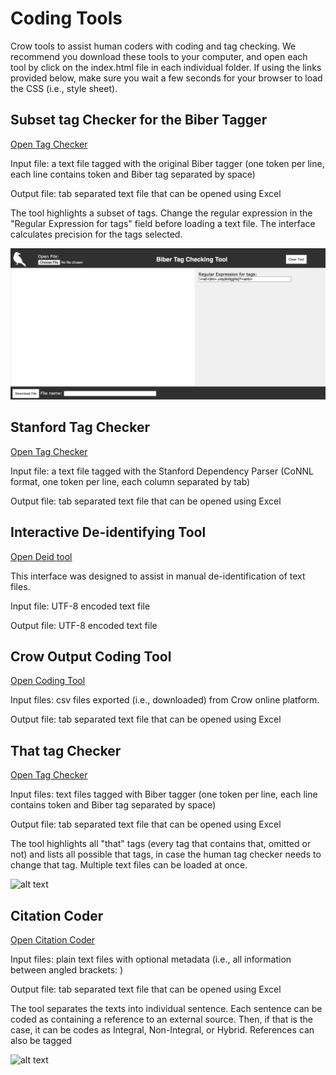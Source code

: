 # Coding Tools
Crow tools to assist human coders with coding and tag checking. We recommend you download these tools to your computer, and open each tool by click on the index.html file in each individual folder. If using the links provided below, make sure you wait a few seconds for your browser to load the CSS (i.e., style sheet).


## Subset tag Checker for the Biber Tagger

[Open Tag Checker](http://htmlpreview.github.io/?https://github.com/writecrow/coding_tools/blob/master/subset_tag_checker/index.html)

Input file: a text file tagged with the original Biber tagger (one token per line, each line contains token and Biber tag separated by space)

Output file: tab separated text file that can be opened using Excel

The tool highlights a subset of tags. Change the regular expression in the "Regular Expression for tags" field before loading a text file. The interface calculates precision for the tags selected.

![biber tagger subset tag checker](https://github.com/writecrow/coding_tools/blob/master/subset_tag_checker/subset_tag_checker_screenshot.png)

## Stanford Tag Checker

[Open Tag Checker](http://htmlpreview.github.io/?https://github.com/writecrow/coding_tools/blob/master/stanford_tag_checker/index.html)

Input file: a text file tagged with the Stanford Dependency Parser (CoNNL format, one token per line, each column separated by tab)

Output file: tab separated text file that can be opened using Excel

## Interactive De-identifying Tool

[Open Deid tool](https://github.com/writecrow/coding_tools/blob/master/interactive_de-identifying_tool/index.html)

This interface was designed to assist in manual de-identification of text files.  

Input file: UTF-8 encoded text file

Output file: UTF-8 encoded text file

## Crow Output Coding Tool

[Open Coding Tool](http://htmlpreview.github.io/?https://github.com/writecrow/coding_tools/blob/master/Crow%20Output%20Coding%20Tool/index.html)

Input files: csv files exported (i.e., downloaded) from Crow online platform.

Output file: tab separated text file that can be opened using Excel


## That tag Checker
[Open Tag Checker](http://htmlpreview.github.io/?https://github.com/writecrow/coding_tools/blob/master/that_tag_checker/index.html)

Input files: text files tagged with Biber tagger (one token per line, each line contains token and Biber tag separated by space)

Output file: tab separated text file that can be opened using Excel

The tool highlights all "that" tags (every tag that contains that, omitted or not) and lists all possible that tags, in case the human tag checker needs to change that tag. Multiple text files can be loaded at once.

![alt text](https://github.com/writecrow/coding_tools/blob/master/that_tag_checker/screenshot.png)

## Citation Coder
[Open Citation Coder](http://htmlpreview.github.io/?https://github.com/writecrow/coding_tools/blob/master/citation_coder/index.html)

Input files: plain text files with optional metadata (i.e., all information between angled brackets: <metadata>)
  
Output file: tab separated text file that can be opened using Excel
  
The tool separates the texts into individual sentence. Each sentence can be coded as containing a reference to an external source. Then, if that is the case, it can be codes as Integral, Non-Integral, or Hybrid. References can also be tagged

![alt text](https://github.com/writecrow/coding_tools/blob/master/citation_coder/screenshot_citationcoder.png)
